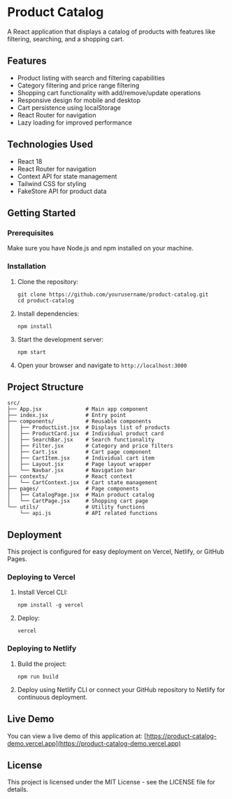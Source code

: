 # Product Catalog

A React application that displays a catalog of products with features like filtering, searching, and a shopping cart.

## Features

- Product listing with search and filtering capabilities
- Category filtering and price range filtering
- Shopping cart functionality with add/remove/update operations
- Responsive design for mobile and desktop
- Cart persistence using localStorage
- React Router for navigation
- Lazy loading for improved performance

## Technologies Used

- React 18
- React Router for navigation
- Context API for state management
- Tailwind CSS for styling
- FakeStore API for product data

## Getting Started

### Prerequisites

Make sure you have Node.js and npm installed on your machine.

### Installation

1. Clone the repository:
   ```
   git clone https://github.com/yourusername/product-catalog.git
   cd product-catalog
   ```

2. Install dependencies:
   ```
   npm install
   ```

3. Start the development server:
   ```
   npm start
   ```

4. Open your browser and navigate to `http://localhost:3000`

## Project Structure

```
src/
├── App.jsx              # Main app component
├── index.jsx            # Entry point
├── components/          # Reusable components
│   ├── ProductList.jsx  # Displays list of products
│   ├── ProductCard.jsx  # Individual product card
│   ├── SearchBar.jsx    # Search functionality
│   ├── Filter.jsx       # Category and price filters
│   ├── Cart.jsx         # Cart page component
│   ├── CartItem.jsx     # Individual cart item
│   ├── Layout.jsx       # Page layout wrapper
│   └── Navbar.jsx       # Navigation bar
├── contexts/            # React context
│   └── CartContext.jsx  # Cart state management
├── pages/               # Page components
│   ├── CatalogPage.jsx  # Main product catalog
│   └── CartPage.jsx     # Shopping cart page
└── utils/               # Utility functions
    └── api.js           # API related functions
```

## Deployment

This project is configured for easy deployment on Vercel, Netlify, or GitHub Pages.

### Deploying to Vercel

1. Install Vercel CLI:
   ```
   npm install -g vercel
   ```

2. Deploy:
   ```
   vercel
   ```

### Deploying to Netlify

1. Build the project:
   ```
   npm run build
   ```

2. Deploy using Netlify CLI or connect your GitHub repository to Netlify for continuous deployment.

## Live Demo

You can view a live demo of this application at: [https://product-catalog-demo.vercel.app](https://product-catalog-demo.vercel.app)

## License

This project is licensed under the MIT License - see the LICENSE file for details.